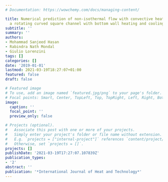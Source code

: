 ```yaml
---
# Documentation: https://wowchemy.com/docs/managing-content/

title: Numerical prediction of non-isothermal flow with convective heat transfer through
  a rotating curved square channel with bottom wall heating and cooling from the ceiling
subtitle: ''
summary: ''
authors:
- Mohammad Sanjeed Hasan
- Rabindra Nath Mondal
- Giulio Lorenzini
tags: []
categories: []
date: '2019-01-01'
lastmod: 2021-03-19T18:27:07+01:00
featured: false
draft: false

# Featured image
# To use, add an image named `featured.jpg/png` to your page's folder.
# Focal points: Smart, Center, TopLeft, Top, TopRight, Left, Right, BottomLeft, Bottom, BottomRight.
image:
  caption: ''
  focal_point: ''
  preview_only: false

# Projects (optional).
#   Associate this post with one or more of your projects.
#   Simply enter your project's folder or file name without extension.
#   E.g. `projects = ["internal-project"]` references `content/project/deep-learning/index.md`.
#   Otherwise, set `projects = []`.
projects: []
publishDate: '2021-03-19T17:27:07.107839Z'
publication_types:
- '2'
abstract: ''
publication: '*International Journal of Heat and Technology*'
---
```

